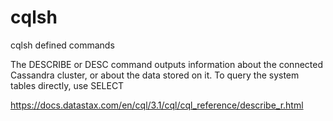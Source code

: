 # cqlsh

cqlsh defined commands

The DESCRIBE or DESC command outputs information about the connected Cassandra cluster, or about the data stored on it. 
To query the system tables directly, use SELECT

https://docs.datastax.com/en/cql/3.1/cql/cql_reference/describe_r.html